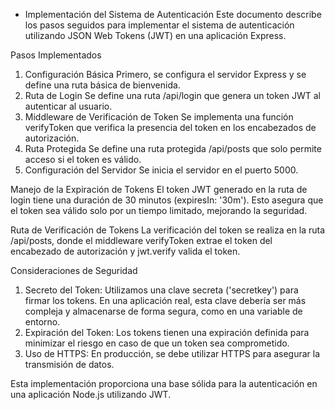 * Implementación del Sistema de Autenticación
Este documento describe los pasos seguidos para implementar el sistema de autenticación utilizando JSON Web Tokens (JWT) en una aplicación Express.

Pasos Implementados
1. Configuración Básica
Primero, se configura el servidor Express y se define una ruta básica de bienvenida.
2. Ruta de Login
Se define una ruta /api/login que genera un token JWT al autenticar al usuario.
3. Middleware de Verificación de Token
Se implementa una función verifyToken que verifica la presencia del token en los encabezados de autorización.
4. Ruta Protegida
Se define una ruta protegida /api/posts que solo permite acceso si el token es válido.
5. Configuración del Servidor
Se inicia el servidor en el puerto 5000.

Manejo de la Expiración de Tokens
El token JWT generado en la ruta de login tiene una duración de 30 minutos (expiresIn: '30m'). Esto asegura que el token sea válido solo por un tiempo limitado, mejorando la seguridad.

Ruta de Verificación de Tokens
La verificación del token se realiza en la ruta /api/posts, donde el middleware verifyToken extrae el token del encabezado de autorización y jwt.verify valida el token.

Consideraciones de Seguridad
1. Secreto del Token: Utilizamos una clave secreta ('secretkey') para firmar los tokens. En una aplicación real, esta clave debería ser más compleja y almacenarse de forma segura, como en una variable de entorno.
2. Expiración del Token: Los tokens tienen una expiración definida para minimizar el riesgo en caso de que un token sea comprometido.
3. Uso de HTTPS: En producción, se debe utilizar HTTPS para asegurar la transmisión de datos.


Esta implementación proporciona una base sólida para la autenticación en una aplicación Node.js utilizando JWT.